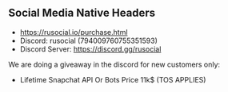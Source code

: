 ## Social Media Native Headers
- https://rusocial.io/purchase.html
- Discord: rusocial (794009760755351593)
- Discord Server: https://discord.gg/rusocial

We are doing a giveaway in the discord for new customers only:
- Lifetime Snapchat API Or Bots Price 11k$ (TOS APPLIES)
